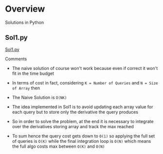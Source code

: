 
# Overview 

Solutions in Python 

## Sol1.py 

[Sol1.py](sol1.py)

Comments 

- The naive solution of course won't work because even if correct it won't fit in the time budget 

- In terms of cost in fact, considering `K = Number of Queries` and `N = Size of Array` then 

- The Naive Solution is `O(NK)`

- The idea implemented in Sol1 is to avoid updating each array value for each query but to store only the derivative the query produces 

- So in order to solve the problem, at the end it is necessary to integrate over the derivatives storing array and track the max reached 

- To sum hence the query cost gets down to `O(1)` so applying the full set of queries is `O(K)` while the final integration loop is `O(N)` which means the full algo costs max between `O(K)` and `O(N)`







